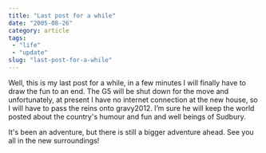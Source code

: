```yaml
---
title: "Last post for a while"
date: "2005-08-26"
category: article
tags:
 - "life"
 - "update"
slug: "last-post-for-a-while"
---
```


Well, this is my last post for a while, in a few minutes I will finally have to draw the fun to an end. The G5 will be shut down for the move and unfortunately, at present I have no internet connection at the new house, so I will have to pass the reins onto gravy2012. I’m sure he will keep the world posted about the country's humour and fun and well beings of Sudbury.

It's been an adventure, but there is still a bigger adventure ahead. See you all in the new surroundings!
